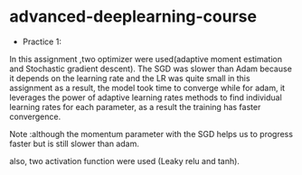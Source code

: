 # advanced-deeplearning-course

- Practice 1:

In this assignment ,two optimizer were used(adaptive moment estimation and Stochastic gradient descent). The SGD was slower than Adam because it depends on the learning rate and the LR was quite small in this  assignment as a result, the model took time to converge while for adam, it leverages the power of adaptive learning rates methods to find individual learning rates for each parameter, as a result the training has faster convergence.


Note :although  the momentum parameter with the SGD helps us to progress faster but is still slower than adam.

 also, two activation function were used (Leaky relu and tanh).
